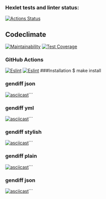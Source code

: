 ### Hexlet tests and linter status:
[![Actions Status](https://github.com/student892/frontend-project-lvl2/workflows/hexlet-check/badge.svg)](https://github.com/student892/frontend-project-lvl2/actions)
## Codeclimate
[![Maintainability](https://api.codeclimate.com/v1/badges/a99a88d28ad37a79dbf6/maintainability)](https://codeclimate.com/github/codeclimate/codeclimate/maintainability)
[![Test Coverage](https://api.codeclimate.com/v1/badges/a99a88d28ad37a79dbf6/test_coverage)](https://codeclimate.com/github/codeclimate/codeclimate/test_coverage)
### GitHub Actions
[![Eslint](https://github.com/student892/frontend-project-lvl2/workflows/eslint/badge.svg)](https://github.com/student892/frontend-project-lvl2/actions)
[![Eslint](https://github.com/student892/frontend-project-lvl2/workflows/jest/badge.svg)](https://github.com/student892/frontend-project-lvl2/actions)
###Installation
$ make install
### gendiff json
[![asciicast](https://asciinema.org/a/tTRct2iH5VuA8b4chzwq6YpwG.svg)](https://asciinema.org/a/tTRct2iH5VuA8b4chzwq6YpwG)```
### gendiff yml
[![asciicast](https://asciinema.org/a/j72bYBVeRfXx0noOwMsZUqqX6.svg)](https://asciinema.org/a/j72bYBVeRfXx0noOwMsZUqqX6)```
### gendiff stylish
[![asciicast](https://asciinema.org/a/UgqEKRdxXIj6f8vdLqWMNxfbe.svg)](https://asciinema.org/a/UgqEKRdxXIj6f8vdLqWMNxfbe)```
### gendiff plain
[![asciicast](http://asciinema.org/a/IiNfNT9lZCXGJNSh5UohwYKnn.svg)](http://asciinema.org/a/IiNfNT9lZCXGJNSh5UohwYKnn)```
### gendiff json
[![asciicast](https://asciinema.org/a/QclHJkoqtiR8lqPSkQj0SBbaQ.svg)](https://asciinema.org/a/QclHJkoqtiR8lqPSkQj0SBbaQ)```